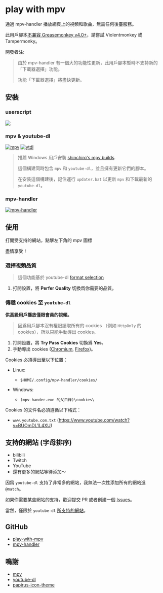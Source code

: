 # play with mpv

通過 mpv-handler 播放網頁上的視頻和歌曲，無需任何後臺服務。

此用戶腳本[不兼容 Greasemonkey v4.0+][note-greasemonkey]，請嘗試 Violentmonkey 或 Tampermonky。

開發者注:

> 由於 mpv-handler 有一個大的功能性更新，此用戶腳本暫時不支持新的「下載器選擇」功能。
>
> 功能「下載器選擇」將盡快更新。

## 安裝

### userscript

[![][badges-play-with-mpv]][install-userscript]

### mpv & youtube-dl

[![mpv][badges-mpv]][install-mpv]
[![ytdl][badges-ytdl]][install-ytdl]

> 推薦 Windows 用戶安裝 [shinchiro's mpv builds][install-mpv-windows].
>
> 這個構建同時包含 `mpv` 和 `youtube-dl`，並且擁有更新它們的腳本。
>
> 在安裝這個構建後，記住運行 `updater.bat` 以更新 `mpv` 和下載最新的 `youtube-dl`。

### mpv-handler

[![mpv-handler][badges-mpv-handler]][install-mpv-handler]

## 使用

打開受支持的網站，點擊左下角的 mpv 圖標

盡情享受！

### 選擇視頻品質

> 這個功能基於 youtube-dl [format selection][usage-format-selection]

1. 打開設置，將 **Perfer Quality** 切換爲你需要的品質。

### 傳遞 cookies 至 `youtube-dl`

**供高級用戶播放僅限會員的視頻。**

> 因爲用戶腳本沒有權限讀取所有的 cookies （例如 `HttpOnly` 的 cookies），所以只能手動導出 cookies。

1. 打開設置，將 **Try Pass Cookies** 切換爲 **Yes**。
2. 手動導出 cookies ([Chromium][usage-cookies-chromium], [Firefox][usage-cookies-firefox])。

Cookies 必須導出至以下位置：

- Linux:

  - `$HOME/.config/mpv-handler/cookies/`

- Windows:

  - `(mpv-hander.exe 的父目錄)\cookies\`

Cookies 的文件名必須遵循以下格式：

- `www.youtube.com.txt` (https://www.youtube.com/watch?v=BUOmDL1L4XU)

## 支持的網站 (字母排序)

- bilibili
- Twitch
- YouTube
- 還有更多的網站等待添加～

因爲 `youtube-dl` 支持了非常多的網站，我無法一次性添加所有的網站進 `@match`。

如果你需要某些網站的支持，歡迎提交 PR 或者創建一個 [Issues][support-issues]。

當然，僅限於 `youtube-dl` [所支持的網站][support-sites]。

## GitHub

- [play-with-mpv][github-userscript]
- [mpv-handler][github-mpv-handler]

## 鳴謝

- [mpv][thanks-mpv]
- [youtube-dl][thanks-youtube-dl]
- [papirus-icon-theme][thanks-papirus-icon-theme]

[badges-mpv-handler]: https://img.shields.io/github/v/tag/akiirui/mpv-handler?label=mpv-handler&style=for-the-badge
[badges-mpv]: https://img.shields.io/github/v/tag/mpv-player/mpv?label=MPV&style=for-the-badge
[badges-play-with-mpv]: https://img.shields.io/badge/dynamic/json?style=for-the-badge&label=play-with-mpv&prefix=v&query=version&url=https%3A%2F%2Fgreasyfork.org%2Fscripts%2F416271.json
[badges-ytdl]: https://img.shields.io/github/v/tag/ytdl-org/youtube-dl?label=youtube-dl&style=for-the-badge
[github-mpv-handler]: https://github.com/akiirui/mpv-handler/
[github-userscript]: https://github.com/akiirui/userscript/tree/play-with-mpv/
[install-mpv-handler]: https://github.com/akiirui/mpv-handler/blob/main/README.md#installation
[install-mpv-windows]: https://sourceforge.net/projects/mpv-player-windows/files
[install-mpv]: https://mpv.io/installation/
[install-userscript]: https://greasyfork.org/scripts/416271-play-with-mpv
[install-ytdl]: https://github.com/ytdl-org/youtube-dl/releases
[note-greasemonkey]: https://github.com/akiirui/userscript/issues/1
[support-issues]: https://github.com/akiirui/userscript/issues/new
[support-sites]: https://ytdl-org.github.io/youtube-dl/supportedsites.html
[thanks-mpv]: https://mpv.io/
[thanks-papirus-icon-theme]: https://github.com/PapirusDevelopmentTeam/papirus-icon-theme/
[thanks-youtube-dl]: https://github.com/ytdl-org/youtube-dl/
[usage-cookies-chromium]: https://chrome.google.com/webstore/detail/get-cookiestxt/bgaddhkoddajcdgocldbbfleckgcbcid/
[usage-cookies-firefox]: https://addons.mozilla.org/en-US/firefox/addon/cookies-txt/
[usage-format-selection]: https://github.com/ytdl-org/youtube-dl/blob/master/README.md#format-selection
